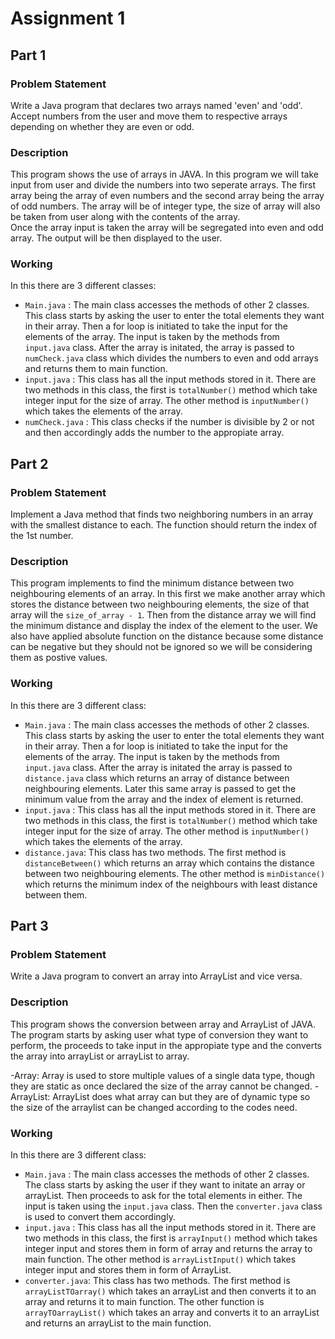 # Assignment 1 

## Part 1
### **Problem Statement**  
Write a Java program that declares two arrays named 'even' and 'odd'. Accept numbers from the user and move them to respective arrays depending on whether they are even or odd.

### **Description**  
This program shows the use of arrays in JAVA. In this program we will take input from user and divide the numbers into two seperate arrays. The first array being the array of even numbers and the second array being the array of odd numbers. The array will be of integer type, the size of array will also be taken from user along with the contents of the array.  
Once the array input is taken the array will be segregated into even and odd array. The output will be then displayed to the user.

### **Working**  
In this there are 3 different classes:
- ```Main.java``` : The main class accesses the methods of other 2 classes. This class starts by asking the user to enter the total elements they want in their array. Then a for loop is initiated to take the input for the elements of the array. The input is taken by the methods from ```input.java``` class. After the array is initated, the array is passed to ```numCheck.java``` class which divides the numbers to even and odd arrays and returns them to main function.
- ```input.java``` : This class has all the input methods stored in it. There are two methods in this class, the first is ```totalNumber()``` method which take integer input for the size of array. The other method is ```inputNumber()``` which takes the elements of the array.
- ```numCheck.java``` : This class checks if the number is divisible by 2 or not and then accordingly adds the number to the appropiate array.

## Part 2
### **Problem Statement**  
Implement a Java method that finds two neighboring numbers in an array with the smallest distance to each. The function should return the index of the 1st number.

### **Description**  
This program implements to find the minimum distance between two neighbouring elements of an array. In this first we make another array which stores the distance between two neighbouring elements, the size of that array will the ```size_of_array - 1```. Then from the distance array we will find the minimum distance and display the index of the element to the user. We also have applied absolute function on the distance because some distance can be negative but they should not be ignored so we will be considering them as postive values.

### **Working**  
In this there are 3 different class:
- ```Main.java``` : The main class accesses the methods of other 2 classes. This class starts by asking the user to enter the total elements they want in their array. Then a for loop is initiated to take the input for the elements of the array. The input is taken by the methods from ```input.java``` class. After the array is initated the array is passed to ```distance.java``` class which returns an array of distance between neighbouring elements. Later this same array is passed to get the minimum value from the array and the index of element is returned.
- ```input.java``` : This class has all the input methods stored in it. There are two methods in this class, the first is ```totalNumber()``` method which take integer input for the size of array. The other method is ```inputNumber()``` which takes the elements of the array.
- ```distance.java```: This class has two methods. The first method is ```distanceBetween()``` which returns an array which contains the distance between two neighbouring elements. The other method is ```minDistance()``` which returns the minimum index of the neighbours with least distance between them. 

## Part 3
### **Problem Statement**  
Write a Java program to convert an array into ArrayList and vice versa.

### **Description**  
This program shows the conversion between array and ArrayList of JAVA. The program starts by asking user what type of conversion they want to perform, the proceeds to take input in the appropiate type and the converts the array into arrayList or arrayList to array.

-Array: Array is used to store multiple values of a single data type, though they are static as once declared the size of the array cannot be changed. 
-ArrayList: ArrayList does what array can but they are of dynamic type so the size of the arraylist can be changed according to the codes need.

### **Working**  
In this there are 3 different class:
- ```Main.java``` : The main class accesses the methods of other 2 classes. The class starts by asking the user if they want to initate an array or arrayList. Then proceeds to ask for the total elements in either. The input is taken using the ```input.java``` class. Then the ```converter.java``` class is used to convert them accordingly.
- ```input.java``` : This class has all the input methods stored in it. There are two methods in this class, the first is ```arrayInput()``` method which takes integer input and stores them in form of array and returns the array to main function. The other method is ```arrayListInput()``` which takes integer input and stores them in form of ArrayList.
- ```converter.java```: This class has two methods. The first method is ```arrayListTOarray()``` which takes an arrayList and then converts it to an array and returns it to main function. The other function is ```arrayTOarrayList()``` which takes an array and converts it to an arrayList and returns an arrayList to the main function.
